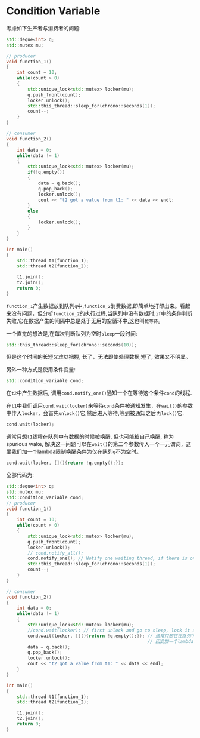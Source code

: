 # Condition Variable

考虑如下生产者与消费者的问题:
```c++
std::deque<int> q;
std::mutex mu;

// producer
void function_1()
{
    int count = 10;
    while(count > 0)
    {
        std::unique_lock<std::mutex> locker(mu);
        q.push_front(count);
        locker.unlock();
        std::this_thread::sleep_for(chrono::seconds(1));
        count--;
    }
}

// consumer
void function_2()
{
    int data = 0;
    while(data != 1)
    {
        std::unique_lock<std::mutex> locker(mu);
        if(!q.empty())
        {
            data = q.back();
            q.pop_back();
            locker.unlock();
            cout << "t2 got a value from t1: " << data << endl;
        }
        else
        {
            locker.unlock();
        }
    }
}

int main()
{
    std::thread t1(function_1);
    std::thread t2(function_2);

    t1.join();
    t2.join();
    return 0;
}
```
`function_1`产生数据放到队列`q`中,`function_2`消费数据,即简单地打印出来。看起来没有问题，但分析`function_2`的执行过程,当队列中没有数据时,`if`中的条件判断失败,它在数据产生的间隔中总是处于无用的空循环中,这也叫`忙等待`。

一个直觉的想法是,在每次判断队列为空时`sleep`一段时间:
```c++
std::this_thread::sleep_for(chrono::seconds(10));
```
但是这个时间的长短又难以把握, 长了，无法即使处理数据,短了, 效果又不明显。

另外一种方式是使用条件变量:
```c++
std::condition_variable cond;
```
在`t2`中产生数据后, 调用`cond.notify_one()`通知一个在等待这个条件`cond`的线程.

在`t1`中我们调用`cond.wait(locker)`来等待`cond`条件被通知发生，在`wait()`的参数中传入`locker`，会首先`unlock()`它,然后进入等待,等到被通知之后再`lock()`它. 
```c++
cond.wait(locker);
```
通常只想`t1`线程在队列中有数据的时候被唤醒, 但也可能被自己唤醒, 称为spurious wake, 解决这一问题可以在`wait()`的第二个参数传入一个一元谓词，这里我们加一个lambda限制唤醒条件为仅在队列`q`不为空时。
```c++
cond.wait(locker, [](){return !q.empty();});
```
全部代码为:
```c++
std::deque<int> q;
std::mutex mu;
std::condition_variable cond;
// producer
void function_1()
{
    int count = 10;
    while(count > 0)
    {
        std::unique_lock<std::mutex> locker(mu);
        q.push_front(count);
        locker.unlock();
        // cond.notify_all(); 
        cond.notify_one(); // Notify one waiting thread, if there is one.
        std::this_thread::sleep_for(chrono::seconds(1));
        count--;
    }
}

// consumer
void function_2()
{
    int data = 0;
    while(data != 1)
    {
        std::unique_lock<std::mutex> locker(mu);
        //cond.wait(locker); // first unlock and go to sleep, lock it again after wake up .                
        cond.wait(locker, [](){return !q.empty();}); // 通常只想它在队列中有数据的时候被唤醒, 但也可能被自己唤醒, 称为spurious wake.
                                                     // 因此加一个lambda限制唤醒条件.
        data = q.back();
        q.pop_back();
        locker.unlock();
        cout << "t2 got a value from t1: " << data << endl;
    }
}

int main()
{
    std::thread t1(function_1);
    std::thread t2(function_2);

    t1.join();
    t2.join();
    return 0;
}
```

